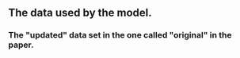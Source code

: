 ## The data used by the model.

### The "updated" data set in the one called "original" in the paper.

